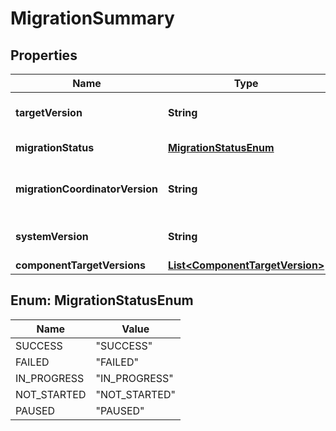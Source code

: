 # MigrationSummary

## Properties
Name | Type | Description | Notes
------------ | ------------- | ------------- | -------------
**targetVersion** | **String** | Target system version |  [optional]
**migrationStatus** | [**MigrationStatusEnum**](#MigrationStatusEnum) | Status of migration |  [optional]
**migrationCoordinatorVersion** | **String** | Current version of migration coordinator |  [optional]
**systemVersion** | **String** | Current system version |  [optional]
**componentTargetVersions** | [**List&lt;ComponentTargetVersion&gt;**](ComponentTargetVersion.md) |  |  [optional]

<a name="MigrationStatusEnum"></a>
## Enum: MigrationStatusEnum
Name | Value
---- | -----
SUCCESS | &quot;SUCCESS&quot;
FAILED | &quot;FAILED&quot;
IN_PROGRESS | &quot;IN_PROGRESS&quot;
NOT_STARTED | &quot;NOT_STARTED&quot;
PAUSED | &quot;PAUSED&quot;
